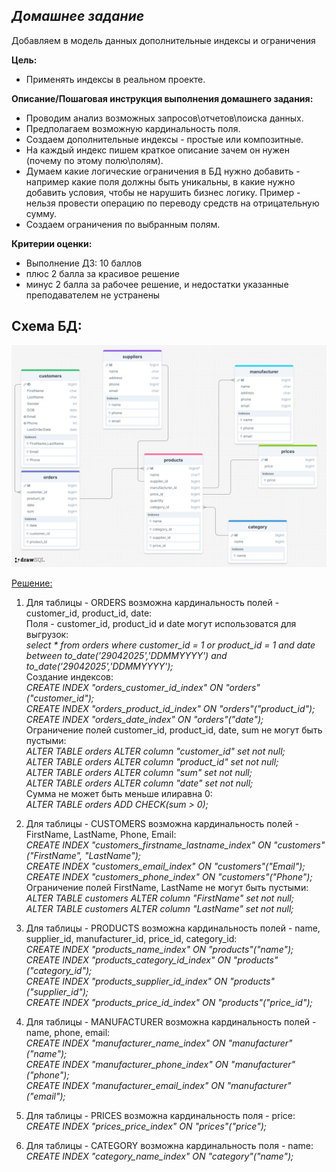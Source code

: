 ## *Домашнее задание*  
Добавляем в модель данных дополнительные индексы и ограничения

**Цель:**  
* Применять индексы в реальном проекте.


**Описание/Пошаговая инструкция выполнения домашнего задания:**  
* Проводим анализ возможных запросов\отчетов\поиска данных.
* Предполагаем возможную кардинальность поля.
* Создаем дополнительные индексы - простые или композитные.
* На каждый индекс пишем краткое описание зачем он нужен (почему по этому полю\полям).
* Думаем какие логические ограничения в БД нужно добавить - например какие поля должны быть уникальны, в какие нужно добавить условия, чтобы не нарушить бизнес логику. Пример - нельзя провести операцию по переводу средств на отрицательную сумму.
* Создаем ограничения по выбранным полям.


**Критерии оценки:**  
* Выполнение ДЗ: 10 баллов  
* плюс 2 балла за красивое решение  
* минус 2 балла за рабочее решение, и недостатки указанные преподавателем не устранены  

## **Схема БД:**
![sb_scheme](https://github.com/thornix/otus_dba/blob/main/hw2_dbms_components/drawSQL-image-export.png)

<u> Решение: </u>
1) Для таблицы - ORDERS возможна кардинальность полей - customer_id, product_id, date:  
Поля - customer_id, product_id и date могут использоватся для выгрузок:  
*select * from orders where customer_id = 1 or product_id = 1 and date between to_date('29042025','DDMMYYYY') and to_date('29042025','DDMMYYYY');*  
Создание индексов:     
*CREATE INDEX "orders_customer_id_index" ON "orders"("customer_id");*  
*CREATE INDEX "orders_product_id_index" ON "orders"("product_id");*    
*CREATE INDEX "orders_date_index" ON "orders"("date");*  
Ограничение полей customer_id, product_id, date, sum не могут быть пустыми:      
*ALTER TABLE orders ALTER column "customer_id" set not null;*        
*ALTER TABLE orders ALTER column "product_id" set not null;*  
*ALTER TABLE orders ALTER column "sum" set not null;*  
*ALTER TABLE orders ALTER column "date" set not null;*  
Сумма не может быть меньше илиравна 0:  
*ALTER TABLE orders ADD CHECK(sum > 0);*  

3) Для таблицы - CUSTOMERS возможна кардинальность полей - FirstName, LastName, Phone, Email:   
*CREATE INDEX "customers_firstname_lastname_index" ON "customers"("FirstName", "LastName");*  
*CREATE INDEX "customers_email_index" ON "customers"("Email");*  
*CREATE INDEX "customers_phone_index" ON "customers"("Phone");*  
Ограничение полей FirstName, LastName не могут быть пустыми:       
*ALTER TABLE customers ALTER column "FirstName" set not null;*      
*ALTER TABLE customers ALTER column "LastName" set not null;*

4) Для таблицы - PRODUCTS возможна кардинальность полей - name, supplier_id, manufacturer_id, price_id, category_id:  
*CREATE INDEX "products_name_index" ON "products"("name");*    
*CREATE INDEX "products_category_id_index" ON "products"("category_id");*    
*CREATE INDEX "products_supplier_id_index" ON "products"("supplier_id");*    
*CREATE INDEX "products_price_id_index" ON "products"("price_id");*  

5) Для таблицы - MANUFACTURER возможна кардинальность полей - name, phone, email:  
*CREATE INDEX "manufacturer_name_index" ON "manufacturer"("name");*   
*CREATE INDEX "manufacturer_phone_index" ON "manufacturer"("phone");*  
*CREATE INDEX "manufacturer_email_index" ON "manufacturer"("email");*

6) Для таблицы - PRICES возможна кардинальность поля - price:  
*CREATE INDEX "prices_price_index" ON "prices"("price");*

7) Для таблицы - CATEGORY возможна кардинальность поля - name:   
*CREATE INDEX "category_name_index" ON "category"("name");*  
  


